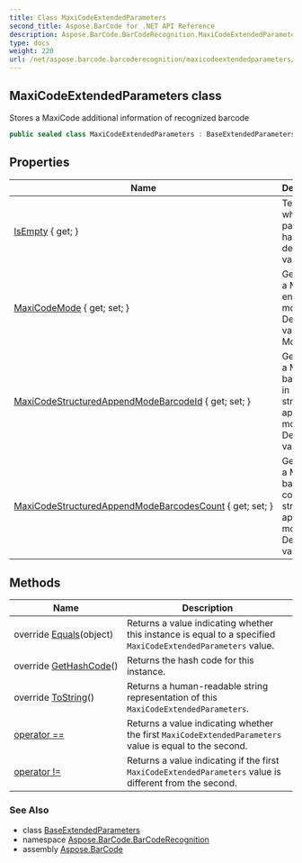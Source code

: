 ```yaml
---
title: Class MaxiCodeExtendedParameters
second_title: Aspose.BarCode for .NET API Reference
description: Aspose.BarCode.BarCodeRecognition.MaxiCodeExtendedParameters class. Stores a MaxiCode additional information of recognized barcode
type: docs
weight: 220
url: /net/aspose.barcode.barcoderecognition/maxicodeextendedparameters/
---
```

## MaxiCodeExtendedParameters class

Stores a MaxiCode additional information of recognized barcode

```csharp
public sealed class MaxiCodeExtendedParameters : BaseExtendedParameters
```

## Properties

| Name | Description |
| --- | --- |
| [IsEmpty](../../aspose.barcode.barcoderecognition/baseextendedparameters/isempty/) { get; } | Tests whether all parameters has only default values |
| [MaxiCodeMode](../../aspose.barcode.barcoderecognition/maxicodeextendedparameters/maxicodemode/) { get; set; } | Gets or sets a MaxiCode encode mode. Default value: Mode4 |
| [MaxiCodeStructuredAppendModeBarcodeId](../../aspose.barcode.barcoderecognition/maxicodeextendedparameters/maxicodestructuredappendmodebarcodeid/) { get; set; } | Gets or sets a MaxiCode barcode id in structured append mode. Default value: 0 |
| [MaxiCodeStructuredAppendModeBarcodesCount](../../aspose.barcode.barcoderecognition/maxicodeextendedparameters/maxicodestructuredappendmodebarcodescount/) { get; set; } | Gets or sets a MaxiCode barcodes count in structured append mode. Default value: -1 |

## Methods

| Name | Description |
| --- | --- |
| override [Equals](../../aspose.barcode.barcoderecognition/maxicodeextendedparameters/equals/)(object) | Returns a value indicating whether this instance is equal to a specified `MaxiCodeExtendedParameters` value. |
| override [GetHashCode](../../aspose.barcode.barcoderecognition/maxicodeextendedparameters/gethashcode/)() | Returns the hash code for this instance. |
| override [ToString](../../aspose.barcode.barcoderecognition/maxicodeextendedparameters/tostring/)() | Returns a human-readable string representation of this `MaxiCodeExtendedParameters`. |
| [operator ==](../../aspose.barcode.barcoderecognition/maxicodeextendedparameters/op_equality/) | Returns a value indicating whether the first `MaxiCodeExtendedParameters` value is equal to the second. |
| [operator !=](../../aspose.barcode.barcoderecognition/maxicodeextendedparameters/op_inequality/) | Returns a value indicating if the first `MaxiCodeExtendedParameters` value is different from the second. |

### See Also

* class [BaseExtendedParameters](../baseextendedparameters/)
* namespace [Aspose.BarCode.BarCodeRecognition](../../aspose.barcode.barcoderecognition/)
* assembly [Aspose.BarCode](../../)


